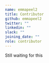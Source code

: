 ```yaml
---
name: emmapeel2
title: Contributor
github: emmapeel2
twitter: ""
linkedin: ""
slack: ""
joining_date: ""
role: contributor
---
```


Still waiting for this
